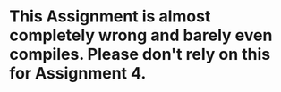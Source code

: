 # This Assignment is almost completely wrong and barely even compiles. Please don't rely on this for Assignment 4.
